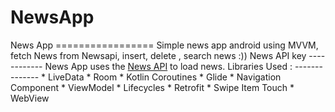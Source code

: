 # NewsApp
News App   ================= Simple news app android using MVVM, fetch News from Newsapi, insert, delete , search news :))    News API key ------------ News App uses the [News API](https://newsapi.org/docs/get-started) to load news.   Libraries Used : -------------- * LiveData * Room * Kotlin Coroutines * Glide * Navigation Component * ViewModel * Lifecycles * Retrofit * Swipe Item Touch * WebView
